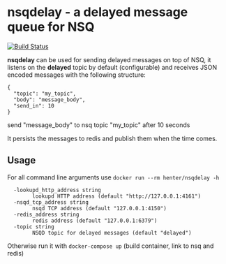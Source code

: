 nsqdelay - a delayed message queue for NSQ
==========================================

[![Build Status](https://travis-ci.org/henter/nsqdelay.svg?branch=master)](https://travis-ci.org/henter/nsqdelay)

__nsqdelay__ can be used for sending delayed messages on top of NSQ,
it listens on the __delayed__ topic by default (configurable) and receives JSON encoded messages with the following structure:

```
{
  "topic": "my_topic",
  "body": "message_body",
  "send_in": 10
}
```
send "message_body" to nsq topic "my_topic" after 10 seconds


It persists the messages to redis and publish them when the time comes.

Usage
-----
For all command line arguments use `docker run --rm henter/nsqdelay -h`

```
  -lookupd_http_address string
    	lookupd HTTP address (default "http://127.0.0.1:4161")
  -nsqd_tcp_address string
    	nsqd TCP address (default "127.0.0.1:4150")
  -redis_address string
    	redis address (default "127.0.0.1:6379")
  -topic string
    	NSQD topic for delayed messages (default "delayed")
```

Otherwise run it with `docker-compose up` (build container, link to nsq and redis)

